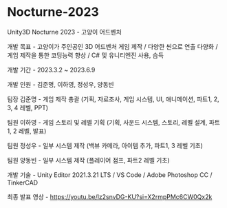 # Nocturne-2023
Unity3D Nocturne 2023 - 고양이 어드벤처


개발 목표 - 고양이가 주인공인 3D 어드벤처 게임 제작 / 다양한 씬으로 연출 다양화 / 게임 제작을 통한 코딩능력 향상 / C# 및 유니티엔진 사용, 습득


개발 기간 - 2023.3.2 ~ 2023.6.9


개발 인원 - 김준명, 이하영, 정성우, 양동빈

팀장 김준명 - 게임 제작 총괄 (기획, 자료조사, 게임 시스템, UI, 애니메이션, 파트1, 2, 3, 4 레벨, PPT)

팀원 이하영 - 게임 스토리 및 레벨 기획 (기획, 사운드 시스템, 스토리, 레벨 설계, 파트1, 2 레벨, 발표)

팀원 정성우 - 일부 시스템 제작 (백뷰 카메라, 아이템 추가, 파트1, 3 레벨 기초)

팀원 양동빈 - 일부 시스템 제작 (플레이어 점프, 파트2 레벨 기초)


개발 기술 - Unity Editor 2021.3.21 LTS / VS Code / Adobe Photoshop CC / TinkerCAD

최종 발표 영상 - https://youtu.be/lz2snvDG-KU?si=X2rmpPMc6CW0Qx2k

